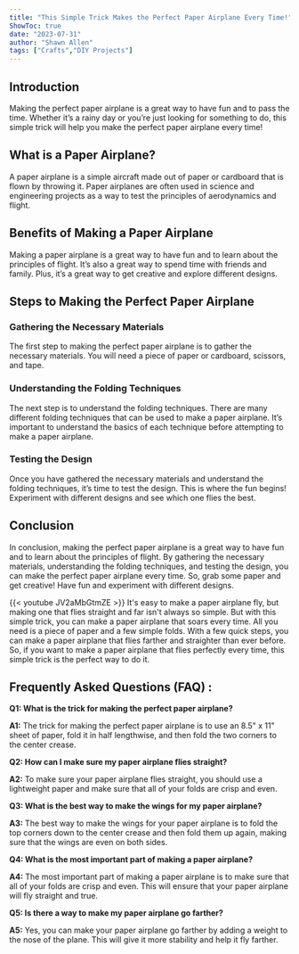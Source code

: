 ```yaml
---
title: "This Simple Trick Makes the Perfect Paper Airplane Every Time!"
ShowToc: true 
date: "2023-07-31"
author: "Shawn Allen" 
tags: ["Crafts","DIY Projects"]
---
```

## Introduction 

Making the perfect paper airplane is a great way to have fun and to pass the time. Whether it’s a rainy day or you’re just looking for something to do, this simple trick will help you make the perfect paper airplane every time! 

## What is a Paper Airplane?

A paper airplane is a simple aircraft made out of paper or cardboard that is flown by throwing it. Paper airplanes are often used in science and engineering projects as a way to test the principles of aerodynamics and flight.

## Benefits of Making a Paper Airplane

Making a paper airplane is a great way to have fun and to learn about the principles of flight. It’s also a great way to spend time with friends and family. Plus, it’s a great way to get creative and explore different designs.

## Steps to Making the Perfect Paper Airplane

### Gathering the Necessary Materials

The first step to making the perfect paper airplane is to gather the necessary materials. You will need a piece of paper or cardboard, scissors, and tape.

### Understanding the Folding Techniques

The next step is to understand the folding techniques. There are many different folding techniques that can be used to make a paper airplane. It’s important to understand the basics of each technique before attempting to make a paper airplane.

### Testing the Design

Once you have gathered the necessary materials and understand the folding techniques, it’s time to test the design. This is where the fun begins! Experiment with different designs and see which one flies the best.

## Conclusion

In conclusion, making the perfect paper airplane is a great way to have fun and to learn about the principles of flight. By gathering the necessary materials, understanding the folding techniques, and testing the design, you can make the perfect paper airplane every time. So, grab some paper and get creative! Have fun and experiment with different designs.

{{< youtube JV2aMbGtmZE >}} 
It's easy to make a paper airplane fly, but making one that flies straight and far isn't always so simple. But with this simple trick, you can make a paper airplane that soars every time. All you need is a piece of paper and a few simple folds. With a few quick steps, you can make a paper airplane that flies farther and straighter than ever before. So, if you want to make a paper airplane that flies perfectly every time, this simple trick is the perfect way to do it.

## Frequently Asked Questions (FAQ) :
**Q1: What is the trick for making the perfect paper airplane?**

**A1:** The trick for making the perfect paper airplane is to use an 8.5" x 11" sheet of paper, fold it in half lengthwise, and then fold the two corners to the center crease.

**Q2: How can I make sure my paper airplane flies straight?**

**A2:** To make sure your paper airplane flies straight, you should use a lightweight paper and make sure that all of your folds are crisp and even.

**Q3: What is the best way to make the wings for my paper airplane?**

**A3:** The best way to make the wings for your paper airplane is to fold the top corners down to the center crease and then fold them up again, making sure that the wings are even on both sides.

**Q4: What is the most important part of making a paper airplane?**

**A4:** The most important part of making a paper airplane is to make sure that all of your folds are crisp and even. This will ensure that your paper airplane will fly straight and true.

**Q5: Is there a way to make my paper airplane go farther?**

**A5:** Yes, you can make your paper airplane go farther by adding a weight to the nose of the plane. This will give it more stability and help it fly farther.






